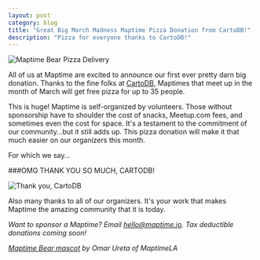 ```yaml
---
layout: post
category: blog
title: "Great Big March Madness Maptime Pizza Donation from CartoDB!"
description: "Pizza for everyone thanks to CartoDB!"
---
```

![Maptime Bear Pizza Delivery](/img/maptimebear_pizza_la.jpg "Maptime Bear Pizza Delivery by Omar Ureta of MaptimeLA")

All of us at Maptime are excited to announce our first ever pretty darn big donation. Thanks to the fine folks at [CartoDB](http://cartodb.com), Maptimes that meet up in the month of March will get free pizza for up to 35 people.

This is huge! Maptime is self-organized by volunteers. Those without sponsorship have to shoulder the cost of snacks, Meetup.com fees, and sometimes even the cost for space. It's a testament to the commitment of our community…but it still adds up. This pizza donation will make it that much easier on our organizers this month.

For which we say…

###OMG THANK YOU SO MUCH, CARTODB!

![Thank you, CartoDB](/img/thank-you-cartodb.png)

Also many thanks to all of our organizers. It's your work that makes Maptime the amazing community that it is today.

_Want to sponsor a Maptime? Email hello@maptime.io. Tax deductible donations coming soon!_

_[Maptime Bear mascot](http://maptimela.github.io/maptime_bear/) by Omar Ureta of MaptimeLA_
